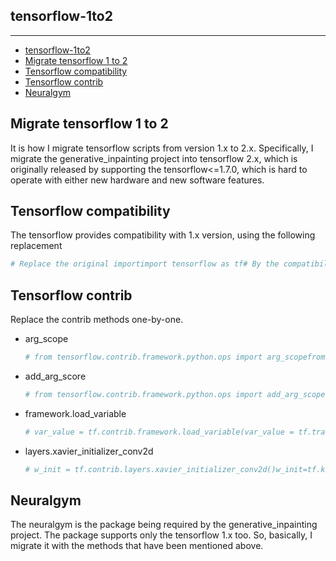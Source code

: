 ## tensorflow-1to2

---

-   [tensorflow-1to2](#tensorflow-1to2)
-   [Migrate tensorflow 1 to 2](#migrate-tensorflow-1-to-2)
-   [Tensorflow compatibility](#tensorflow-compatibility)
-   [Tensorflow contrib](#tensorflow-contrib)
-   [Neuralgym](#neuralgym)

## Migrate tensorflow 1 to 2

It is how I migrate tensorflow scripts from version 1.x to 2.x. Specifically, I migrate the generative_inpainting project into tensorflow 2.x, which is originally released by supporting the tensorflow<=1.7.0, which is hard to operate with either new hardware and new software features.

## Tensorflow compatibility

The tensorflow provides compatibility with 1.x version, using the following replacement

```python
# Replace the original importimport tensorflow as tf# By the compatibility wayimport tensorflow.compat.v1 as tftf.disable_v2_behavior()  # noqa
```

## Tensorflow contrib

Replace the contrib methods one-by-one.

-   arg_scope

    ```python
    # from tensorflow.contrib.framework.python.ops import arg_scopefrom tf_slim import arg_scope
    ```

-   add_arg_score

    ```python
    # from tensorflow.contrib.framework.python.ops import add_arg_scopefrom tf_slim import add_arg_scope
    ```

-   framework.load_variable

    ```python
    # var_value = tf.contrib.framework.load_variable(var_value = tf.train.load_variable(    args.checkpoint_dir, from_name)
    ```

-   layers.xavier_initializer_conv2d

    ```python
    # w_init = tf.contrib.layers.xavier_initializer_conv2d()w_init=tf.keras.initializers.glorot_normal()
    ```

## Neuralgym

The neuralgym is the package being required by the generative_inpainting project. The package supports only the tensorflow 1.x too. So, basically, I migrate it with the methods that have been mentioned above.
